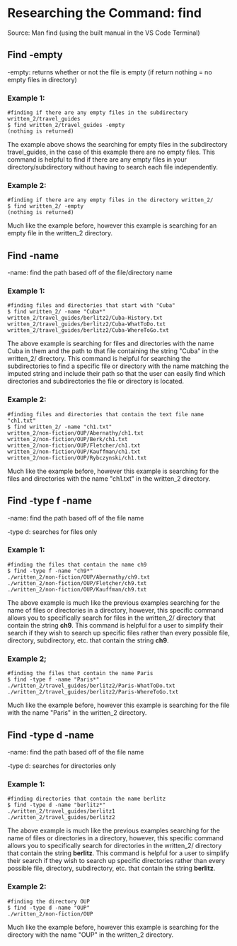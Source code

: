 # Researching the Command: find
Source: Man find (using the built manual in the VS Code Terminal)

## Find -empty
-empty: returns whether or not the file is empty (if return nothing = no empty files in directory)

### Example 1:
```
#finding if there are any empty files in the subdirectory written_2/travel_guides
$ find written_2/travel_guides -empty
(nothing is returned)
```

The example above shows the searching for empty files in the subdirectory travel_guides, in the case of this example there are no empty files. This command is helpful to find if there are any empty files in your directory/subdirectory without having to search each file independently.

### Example 2:
```
#finding if there are any empty files in the directory written_2/
$ find written_2/ -empty
(nothing is returned)
```

Much like the example before, however this example is searching for an empty file in the written_2 directory.


## Find -name
-name: find the path based off of the file/directory name

### Example 1:
```
#finding files and directories that start with "Cuba"
$ find written_2/ -name "Cuba*"
written_2/travel_guides/berlitz2/Cuba-History.txt
written_2/travel_guides/berlitz2/Cuba-WhatToDo.txt
written_2/travel_guides/berlitz2/Cuba-WhereToGo.txt
```

The above example is searching for files and directories with the name Cuba in them and the path to that file containing the string "Cuba" in the written_2/ directory. This command is helpful for searching the subdirectories to find a specific file or directory with the name matching the imputed string and include their path so that the user can easily find which directories and subdirectories the file or directory is located.

### Example 2:
```
#finding files and directories that contain the text file name "ch1.txt"
$ find written_2/ -name "ch1.txt"
written_2/non-fiction/OUP/Abernathy/ch1.txt
written_2/non-fiction/OUP/Berk/ch1.txt
written_2/non-fiction/OUP/Fletcher/ch1.txt
written_2/non-fiction/OUP/Kauffman/ch1.txt
written_2/non-fiction/OUP/Rybczynski/ch1.txt
```

Much like the example before, however this example is searching for the files and directories with the name "ch1.txt" in the written_2 directory.


## Find -type f -name
-name: find the path based off of the file name


-type d: searches for files only

### Example 1:
```
#finding the files that contain the name ch9
$ find -type f -name "ch9*"
./written_2/non-fiction/OUP/Abernathy/ch9.txt
./written_2/non-fiction/OUP/Fletcher/ch9.txt
./written_2/non-fiction/OUP/Kauffman/ch9.txt
```

The above example is much like the previous examples searching for the name of files or directories in a directory, however, this specific command allows you to specifically search for files in the written_2/ directory that contain the string **ch9**. This command is helpful for a user to simplify their search if they wish to search up specific files rather than every possible file, directory, subdirectory, etc. that contain the string **ch9**.

### Example 2;
```
#finding the files that contain the name Paris
$ find -type f -name "Paris*"
./written_2/travel_guides/berlitz2/Paris-WhatToDo.txt
./written_2/travel_guides/berlitz2/Paris-WhereToGo.txt
```

Much like the example before, however this example is searching for the file with the name "Paris" in the written_2 directory.


## Find -type d -name
-name: find the path based off of the file name 


-type d: searches for directories only

### Example 1:
```
#finding directories that contain the name berlitz
$ find -type d -name "berlitz*"
./written_2/travel_guides/berlitz1
./written_2/travel_guides/berlitz2
```

The above example is much like the previous examples searching for the name of files or directories in a directory, however, this specific command allows you to specifically search for directories in the written_2/ directory that contain the string **berlitz**. This command is helpful for a user to simplify their search if they wish to search up specific directories rather than every possible file, directory, subdirectory, etc. that contain the string **berlitz**.

### Example 2:
```
#finding the directory OUP
$ find -type d -name "OUP"
./written_2/non-fiction/OUP
```

Much like the example before, however this example is searching for the directory with the name "OUP" in the written_2 directory.
